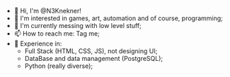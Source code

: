 - 👋 Hi, I'm @N3Knekner!
- 👀 I'm interested in games, art, automation and of course, programming;
- 🌱 I'm currently messing with low level stuff;
- 📫 How to reach me: Tag me;
- 🧪 Experience in:
  - Full Stack (HTML, CSS, JS), not designing UI;
  - DataBase and data management (PostgreSQL);
  - Python (really diverse);

<!---
N3Knekner/N3Knekner is a ✨ special ✨ repository because its `README.md` (this file) appears on your GitHub profile.
You can click the Preview link to take a look at your changes.
--->
